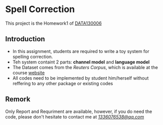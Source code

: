 # Spell Correction
This project is the Homework1 of [DATA130006](http://www.sdspeople.fudan.edu.cn/zywei/DATA130006/index.html)

## Introduction
* In	this	assignment, students are	required	to	write	a	toy	system	for	spelling	correction.
* Teh system containt 2 parts: **channel model** and **language model**
* The Dataset comes from the *Reuters Corpus*, which is available at the course [website](http://www.sdspeople.fudan.edu.cn/zywei/DATA130006/index.html)
* All codes need to be implemented by student him/herself without reffering to any other package or existing codes

## Remork
Only Report and Requriment are available, however, if you do need the code, please don't hesitate to contact me at *1336076538@qq.com*
